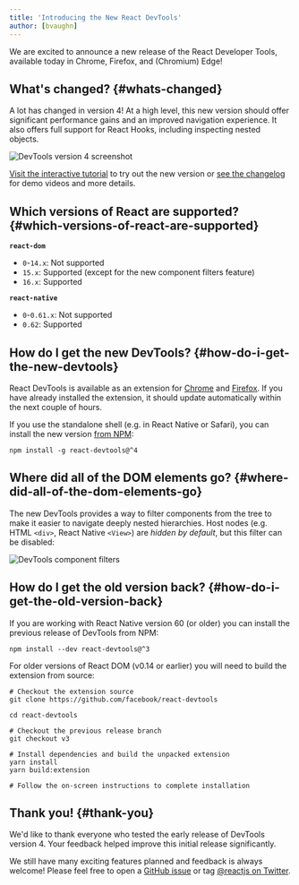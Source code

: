 ```yaml
---
title: 'Introducing the New React DevTools'
author: [bvaughn]
---
```


We are excited to announce a new release of the React Developer Tools, available today in Chrome, Firefox, and (Chromium) Edge!

## What's changed? {#whats-changed}

A lot has changed in version 4!
At a high level, this new version should offer significant performance gains and an improved navigation experience.
It also offers full support for React Hooks, including inspecting nested objects.

![DevTools version 4 screenshot](/images/blog/devtools-v4-screenshot.png)

[Visit the interactive tutorial](https://react-devtools-tutorial.now.sh/) to try out the new version or [see the changelog](https://github.com/facebook/react/blob/master/packages/react-devtools/CHANGELOG.md#400-august-15-2019) for demo videos and more details.

## Which versions of React are supported? {#which-versions-of-react-are-supported}

**`react-dom`**

- `0`-`14.x`: Not supported
- `15.x`: Supported (except for the new component filters feature)
- `16.x`: Supported

**`react-native`**

- `0`-`0.61.x`: Not supported
- `0.62`: Supported

## How do I get the new DevTools? {#how-do-i-get-the-new-devtools}

React DevTools is available as an extension for [Chrome](https://chrome.google.com/webstore/detail/react-developer-tools/fmkadmapgofadopljbjfkapdkoienihi?hl=en) and [Firefox](https://addons.mozilla.org/en-US/firefox/addon/react-devtools/).
If you have already installed the extension, it should update automatically within the next couple of hours.

If you use the standalone shell (e.g. in React Native or Safari), you can install the new version [from NPM](https://www.npmjs.com/package/react-devtools):

```shell
npm install -g react-devtools@^4
```

## Where did all of the DOM elements go? {#where-did-all-of-the-dom-elements-go}

The new DevTools provides a way to filter components from the tree to make it easier to navigate deeply nested hierarchies.
Host nodes (e.g. HTML `<div>`, React Native `<View>`) are _hidden by default_, but this filter can be disabled:

![DevTools component filters](/images/blog/devtools-component-filters.gif)

## How do I get the old version back? {#how-do-i-get-the-old-version-back}

If you are working with React Native version 60 (or older) you can install the previous release of DevTools from NPM:

```shell
npm install --dev react-devtools@^3
```

For older versions of React DOM (v0.14 or earlier) you will need to build the extension from source:

```shell
# Checkout the extension source
git clone https://github.com/facebook/react-devtools

cd react-devtools

# Checkout the previous release branch
git checkout v3

# Install dependencies and build the unpacked extension
yarn install
yarn build:extension

# Follow the on-screen instructions to complete installation
```

## Thank you! {#thank-you}

We'd like to thank everyone who tested the early release of DevTools version 4.
Your feedback helped improve this initial release significantly.

We still have many exciting features planned and feedback is always welcome!
Please feel free to open a [GitHub issue](https://github.com/facebook/react/issues/new?labels=Component:%20Developer%20Tools) or tag [@reactjs on Twitter](https://twitter.com/reactjs).
